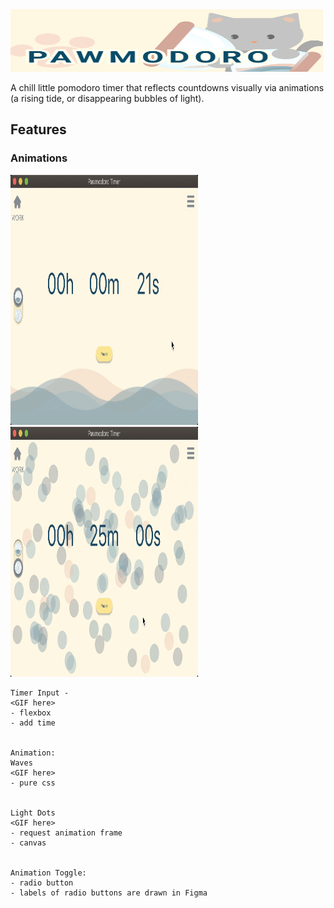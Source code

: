 <!-- ![Alt text](./readme_assets/cat_banner.png?raw=true "Pawmodoro Timer") -->
<img src="./readme_assets/cat_banner.png" width="500" height="100" />

A chill little pomodoro timer that reflects countdowns visually via animations (a rising tide, or disappearing bubbles of light). 

## Features
<!-- --- -->

### Animations

<img src="./readme_assets/wave_animation.gif" width="300" height="400" /> <img src="./readme_assets/ball_animation.gif" width="300" height="400" />




    Timer Input - 
    <GIF here>
    - flexbox
    - add time


    Animation:
    Waves
    <GIF here>
    - pure css


    Light Dots 
    <GIF here>
    - request animation frame
    - canvas

    
    Animation Toggle:
    - radio button
    - labels of radio buttons are drawn in Figma

    









